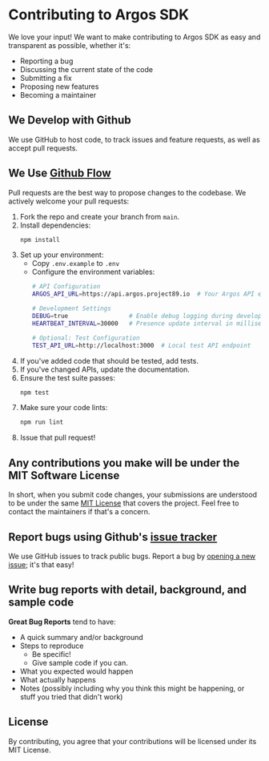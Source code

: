 # Contributing to Argos SDK

We love your input! We want to make contributing to Argos SDK as easy and transparent as possible, whether it's:

- Reporting a bug
- Discussing the current state of the code
- Submitting a fix
- Proposing new features
- Becoming a maintainer

## We Develop with Github
We use GitHub to host code, to track issues and feature requests, as well as accept pull requests.

## We Use [Github Flow](https://guides.github.com/introduction/flow/index.html)
Pull requests are the best way to propose changes to the codebase. We actively welcome your pull requests:

1. Fork the repo and create your branch from `main`.
2. Install dependencies:
   ```bash
   npm install
   ```
3. Set up your environment:
   - Copy `.env.example` to `.env`
   - Configure the environment variables:
     ```bash
     # API Configuration
     ARGOS_API_URL=https://api.argos.project89.io  # Your Argos API endpoint

     # Development Settings
     DEBUG=true                 # Enable debug logging during development
     HEARTBEAT_INTERVAL=30000   # Presence update interval in milliseconds

     # Optional: Test Configuration
     TEST_API_URL=http://localhost:3000  # Local test API endpoint
     ```
4. If you've added code that should be tested, add tests.
5. If you've changed APIs, update the documentation.
6. Ensure the test suite passes:
   ```bash
   npm test
   ```
7. Make sure your code lints:
   ```bash
   npm run lint
   ```
8. Issue that pull request!

## Any contributions you make will be under the MIT Software License
In short, when you submit code changes, your submissions are understood to be under the same [MIT License](http://choosealicense.com/licenses/mit/) that covers the project. Feel free to contact the maintainers if that's a concern.

## Report bugs using Github's [issue tracker](https://github.com/project-89/argos-sdk/issues)
We use GitHub issues to track public bugs. Report a bug by [opening a new issue](https://github.com/project-89/argos-sdk/issues/new); it's that easy!

## Write bug reports with detail, background, and sample code

**Great Bug Reports** tend to have:

- A quick summary and/or background
- Steps to reproduce
  - Be specific!
  - Give sample code if you can.
- What you expected would happen
- What actually happens
- Notes (possibly including why you think this might be happening, or stuff you tried that didn't work)

## License
By contributing, you agree that your contributions will be licensed under its MIT License. 